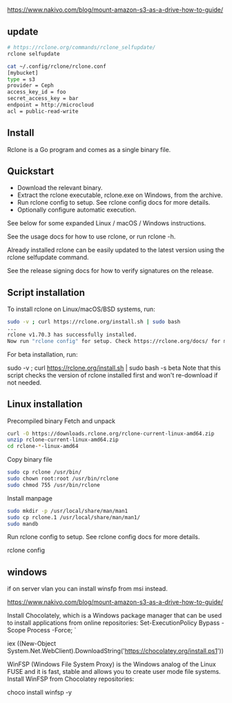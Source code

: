 # **[](https://rclone.org/install/)**
<https://www.nakivo.com/blog/mount-amazon-s3-as-a-drive-how-to-guide/>

##

## update

```bash
# https://rclone.org/commands/rclone_selfupdate/
rclone selfupdate

cat ~/.config/rclone/rclone.conf
[mybucket]
type = s3
provider = Ceph
access_key_id = foo
secret_access_key = bar
endpoint = http://microcloud
acl = public-read-write
```

## Install

Rclone is a Go program and comes as a single binary file.

## Quickstart

- Download the relevant binary.
- Extract the rclone executable, rclone.exe on Windows, from the archive.
- Run rclone config to setup. See rclone config docs for more details.
- Optionally configure automatic execution.

See below for some expanded Linux / macOS / Windows instructions.

See the usage docs for how to use rclone, or run rclone -h.

Already installed rclone can be easily updated to the latest version using the rclone selfupdate command.

See the release signing docs for how to verify signatures on the release.

## Script installation

To install rclone on Linux/macOS/BSD systems, run:

```bash
sudo -v ; curl https://rclone.org/install.sh | sudo bash
...
rclone v1.70.3 has successfully installed.
Now run "rclone config" for setup. Check https://rclone.org/docs/ for more details.
```

For beta installation, run:

sudo -v ; curl <https://rclone.org/install.sh> | sudo bash -s beta
Note that this script checks the version of rclone installed first and won't re-download if not needed.

## Linux installation

Precompiled binary
Fetch and unpack

```bash
curl -O https://downloads.rclone.org/rclone-current-linux-amd64.zip
unzip rclone-current-linux-amd64.zip
cd rclone-*-linux-amd64
```

Copy binary file

```bash
sudo cp rclone /usr/bin/
sudo chown root:root /usr/bin/rclone
sudo chmod 755 /usr/bin/rclone
```

Install manpage

```bash
sudo mkdir -p /usr/local/share/man/man1
sudo cp rclone.1 /usr/local/share/man/man1/
sudo mandb
```

Run rclone config to setup. See rclone config docs for more details.

rclone config

## windows

if on server vlan you can install winsfp from msi instead.

<https://www.nakivo.com/blog/mount-amazon-s3-as-a-drive-how-to-guide/>

Install Chocolately, which is a Windows package manager that can be used to install applications from online repositories:
Set-ExecutionPolicy Bypass -Scope Process -Force; `

  iex ((New-Object System.Net.WebClient).DownloadString('<https://chocolatey.org/install.ps1>'))

WinFSP (Windows File System Proxy) is the Windows analog of the Linux FUSE and it is fast, stable and allows you to create user mode file systems.
Install WinFSP from Chocolatey repositories:

choco install winfsp -y
